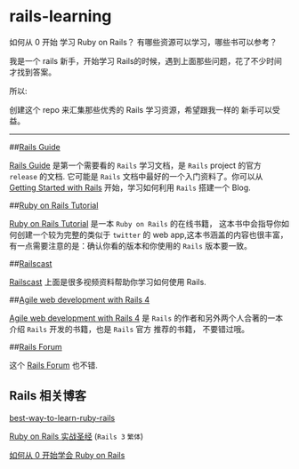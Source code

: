 rails-learning
==============

如何从 0 开始 学习 Ruby on Rails？ 有哪些资源可以学习，哪些书可以参考？

我是一个 rails 新手，开始学习 Rails的时候，遇到上面那些问题，花了不少时间才找到答案。

所以:

创建这个 repo 来汇集那些优秀的 Rails 学习资源，希望跟我一样的 新手可以受益。



---
##[Rails Guide][1]

[Rails Guide][1] 是第一个需要看的 `Rails` 学习文档，是 `Rails` project 的官方 `release` 的文档.
它可能是 `Rails` 文档中最好的一个入门资料了。你可以从 [Getting Started with Rails][2] 开始，学习如何利用 `Rails` 搭建一个 
Blog.



##[Ruby on Rails Tutorial][3]

[Ruby on Rails Tutorial][3] 是一本 `Ruby on Rails` 的在线书籍， 这本书中会指导你如何创建一个较为完整的类似于 `twitter` 的
web app,这本书涵盖的内容也很丰富，有一点需要注意的是：确认你看的版本和你使用的 `Rails` 版本要一致。



##[Railscast][4]


[Railscast][4] 上面是很多视频资料帮助你学习如何使用 Rails. 




##[Agile web development with Rails 4][6]

[Agile web development with Rails 4][6] 是 `Rails` 的作者和另外两个人合著的一本介绍 `Rails` 开发的书籍，也是 `Rails` 官方
推荐的书籍， 不要错过哦。


##[Rails Forum][7]

这个 [Rails Forum][7] 也不错.

## Rails 相关博客

[best-way-to-learn-ruby-rails][8]

[Ruby on Rails 实战圣经][9] (`Rails 3` `繁体`) 

[如何从 0 开始学会 Ruby on Rails][10]








[1]:http://guides.rubyonrails.org/
[2]:http://guides.rubyonrails.org/getting_started.html
[3]:http://ruby.railstutorial.org/ruby-on-rails-tutorial-book
[4]:http://railscasts.com/
[5]:http://astonj.com/tech/best-way-to-learn-ruby-rails/
[6]:http://pragprog.com/book/rails4/agile-web-development-with-rails-4
[7]:https://railsforum.com/
[8]:http://astonj.com/tech/best-way-to-learn-ruby-rails/
[9]:http://ihower.tw/rails3/
[10]:http://huacnlee.com/blog/how-to-start-learning-ruby-on-rails/
